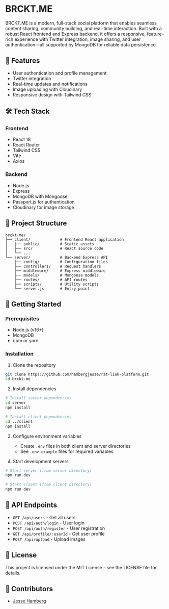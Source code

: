 # BRCKT.ME

BRCKT.ME is a modern, full-stack social platform that enables seamless content sharing, community building, and real-time interaction. Built with a robust React frontend and Express backend, it offers a responsive, feature-rich experience with Twitter integration, image sharing, and user authentication—all supported by MongoDB for reliable data persistence.

## 🚀 Features

- User authentication and profile management
- Twitter integration
- Real-time updates and notifications
- Image uploading with Cloudinary
- Responsive design with Tailwind CSS

## 🛠️ Tech Stack

### Frontend
- React 18
- React Router
- Tailwind CSS
- Vite
- Axios

### Backend
- Node.js
- Express
- MongoDB with Mongoose
- Passport.js for authentication
- Cloudinary for image storage

## 🧰 Project Structure

```
brckt-me/
├── client/             # Frontend React application
│   ├── public/         # Static assets
│   ├── src/            # React source code
│   └── ...
└── server/             # Backend Express API
    ├── config/         # Configuration files
    ├── controllers/    # Request handlers
    ├── middleware/     # Express middleware
    ├── models/         # Mongoose models
    ├── routes/         # API routes
    ├── scripts/        # Utility scripts
    └── server.js       # Entry point
```

## 🚦 Getting Started

### Prerequisites
- Node.js (v16+)
- MongoDB
- npm or yarn

### Installation

1. Clone the repository
```bash
git clone https://github.com/hambergjesse/rat-link-platform.git
cd brckt-me
```

2. Install dependencies
```bash
# Install server dependencies
cd server
npm install

# Install client dependencies
cd ../client
npm install
```

3. Configure environment variables
   - Create `.env` files in both client and server directories
   - See `.env.example` files for required variables

4. Start development servers
```bash
# Start server (from server directory)
npm run dev

# Start client (from client directory)
npm run dev
```

## 🔄 API Endpoints

- `GET /api/users` - Get all users
- `POST /api/auth/login` - User login
- `POST /api/auth/register` - User registration
- `GET /api/profile/:userId` - Get user profile
- `POST /api/upload` - Upload images

## 📝 License

This project is licensed under the MIT License - see the LICENSE file for details.

## 👥 Contributors

- [Jesse Hamberg](https://github.com/hambergjesse) 